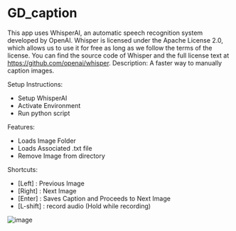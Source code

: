 # GD_caption

This app uses WhisperAI, an automatic speech recognition system developed by OpenAI. Whisper is licensed under the Apache License 2.0, which allows us to use it for free as long as we follow the terms of the license. You can find the source code of Whisper and the full license text at https://github.com/openai/whisper.
Description:
A faster way to manually caption images.

Setup Instructions:
 - Setup WhisperAI
 - Activate Environment
 - Run python script

Features:
- Loads Image Folder
- Loads Associated .txt file
- Remove Image from directory

Shortcuts:
- [Left] : Previous Image
- [Right] : Next Image
- [Enter] : Saves Caption and Proceeds to Next Image
- [L-shift] : record audio (Hold while recording)

![image](https://github.com/GhostDetector/GD_captioning_tool/assets/68961621/c768ff15-1ba3-4cdf-b481-04036365014e)

